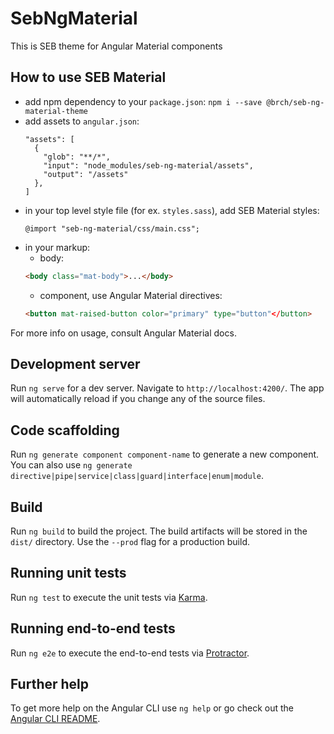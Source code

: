 # SebNgMaterial

This is SEB theme for Angular Material components

## How to use SEB Material

* add npm dependency to your `package.json`: `npm i --save @brch/seb-ng-material-theme`
* add assets to `angular.json`:
  ```
  "assets": [
    {
      "glob": "**/*",
      "input": "node_modules/seb-ng-material/assets",
      "output": "/assets"
    },
  ]
  ```
* in your top level style file (for ex. `styles.sass`), add SEB Material styles:
  ```
  @import "seb-ng-material/css/main.css";
  ```
* in your markup:
  * body:
  ```html
  <body class="mat-body">...</body>
  ```
  * component, use Angular Material directives:
  ```html
  <button mat-raised-button color="primary" type="button"</button>
  ```

For more info on usage, consult Angular Material docs.


## Development server

Run `ng serve` for a dev server. Navigate to `http://localhost:4200/`. The app will automatically reload if you change any of the source files.

## Code scaffolding

Run `ng generate component component-name` to generate a new component. You can also use `ng generate directive|pipe|service|class|guard|interface|enum|module`.

## Build

Run `ng build` to build the project. The build artifacts will be stored in the `dist/` directory. Use the `--prod` flag for a production build.

## Running unit tests

Run `ng test` to execute the unit tests via [Karma](https://karma-runner.github.io).

## Running end-to-end tests

Run `ng e2e` to execute the end-to-end tests via [Protractor](http://www.protractortest.org/).

## Further help

To get more help on the Angular CLI use `ng help` or go check out the [Angular CLI README](https://github.com/angular/angular-cli/blob/master/README.md).
